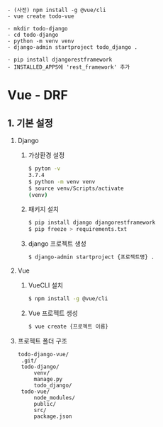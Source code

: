 ```
- (사전) npm install -g @vue/cli
- vue create todo-vue
```



```
- mkdir todo-django
- cd todo-django
- python -m venv venv
- django-admin startproject todo_django .
```



```
- pip install djangorestframework
- INSTALLED_APPS에 'rest_framework' 추가
```



# Vue - DRF

## 1. 기본 설정

1. Django

   1. 가상환경 설정

      ```bash
      $ pyton -v
      3.7.4
      $ python -m venv venv
      $ source venv/Scripts/activate
      (venv)
      ```

   2. 패키지 설치

      ```bash
      $ pip install django djangorestframework
      $ pip freeze > requirements.txt
      ```

   3. django 프로젝트 생성

      ```bash
      $ django-admin startproject {프로젝트명} .
      ```

      

2. Vue

   1. VueCLI 설치

      ```bash
      $ npm install -g @vue/cli
      ```

   2. Vue 프로젝트 생성

      ```bash
      $ vue create {프로젝트 이름}
      ```

3. 프로젝트 폴더 구조

   ```\
   todo-django-vue/
   	.git/
   	todo-django/
   		venv/
   		manage.py
   		todo_django/
   	todo-vue/
   		node_modules/
   		public/
   		src/
   		package.json
   ```

   

